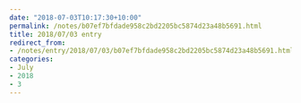```yaml
---
date: "2018-07-03T10:17:30+10:00"
permalink: /notes/b07ef7bfdade958c2bd2205bc5874d23a48b5691.html
title: 2018/07/03 entry
redirect_from:
- /notes/entry/2018/07/03/b07ef7bfdade958c2bd2205bc5874d23a48b5691.html
categories:
- July
- 2018
- 3
---
```

